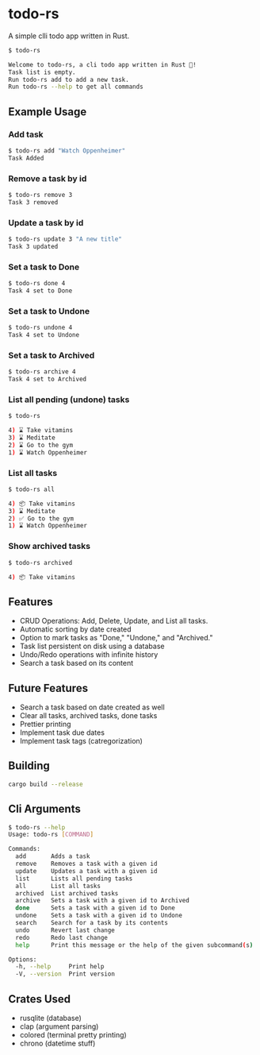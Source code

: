 # todo-rs
A simple clli todo app written in Rust.

```bash
$ todo-rs    

Welcome to todo-rs, a cli todo app written in Rust 🦀!
Task list is empty. 
Run todo-rs add to add a new task. 
Run todo-rs --help to get all commands
```

## Example Usage 

### Add task
```bash
$ todo-rs add "Watch Oppenheimer"
Task Added
```

### Remove a task by id

```bash
$ todo-rs remove 3
Task 3 removed
```

### Update a task by id

```bash
$ todo-rs update 3 "A new title"
Task 3 updated
```

### Set a task to Done
```bash
$ todo-rs done 4
Task 4 set to Done
```

### Set a task to Undone
```bash
$ todo-rs undone 4
Task 4 set to Undone
```
### Set a task to Archived
```bash
$ todo-rs archive 4
Task 4 set to Archived
```

### List all pending (undone) tasks
```bash
$ todo-rs                    

4) ⌛ Take vitamins
3) ⌛ Meditate
2) ⌛ Go to the gym
1) ⌛ Watch Oppenheimer
```

### List all tasks

```bash
$ todo-rs all      

4) 📦 Take vitamins
3) ⌛ Meditate
2) ✅ Go to the gym
1) ⌛ Watch Oppenheimer
```

### Show archived tasks

```bash
$ todo-rs archived

4) 📦 Take vitamins
```

## Features
- CRUD Operations: Add, Delete, Update, and List all tasks.
- Automatic sorting by date created
- Option to mark tasks as "Done," "Undone," and "Archived."
- Task list persistent on disk using a database
- Undo/Redo operations with infinite history
- Search a task based on its content

## Future Features
- Search a task based on date created as well
- Clear all tasks, archived tasks, done tasks
- Prettier printing
- Implement task due dates
- Implement task tags (catregorization)

## Building 
```bash
cargo build --release
```

## Cli Arguments
```bash
$ todo-rs --help
Usage: todo-rs [COMMAND]

Commands:
  add       Adds a task
  remove    Removes a task with a given id
  update    Updates a task with a given id
  list      Lists all pending tasks
  all       List all tasks
  archived  List archived tasks
  archive   Sets a task with a given id to Archived
  done      Sets a task with a given id to Done
  undone    Sets a task with a given id to Undone
  search    Search for a task by its contents
  undo      Revert last change
  redo      Redo last change
  help      Print this message or the help of the given subcommand(s)

Options:
  -h, --help     Print help
  -V, --version  Print version
```

## Crates Used
- rusqlite (database)
- clap (argument parsing)
- colored (terminal pretty printing)
- chrono (datetime stuff)